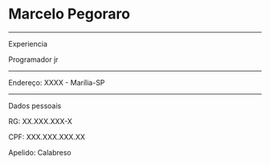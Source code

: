 # Marcelo Pegoraro

---

Experiencia

Programador jr

---

Endereço: XXXX  - Marília-SP

---

Dados pessoais

RG: XX.XXX.XXX-X

CPF: XXX.XXX.XXX.XX

Apelido: Calabreso




